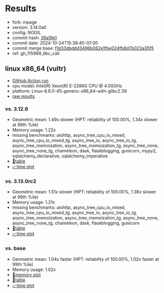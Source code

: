# Results

- fork: mpage
- version: 3.14.0a0
- config: NOGIL
- commit hash: [39a19e1](https://github.com/mpage/cpython/commit/39a19e1)
- commit date: 2024-10-24T15:38:40-07:00
- commit merge base: [f1d33dbddd3496b062e1fbe024fb6d7b023a35f5](https://github.com/mpage/cpython/commit/f1d33dbddd3496b062e1fbe024fb6d7b023a35f5)
- ref: gh_115999_tlbc_call

## linux x86_64 (vultr)

- [GitHub Action run](https://github.com/facebookexperimental/free-threading-benchmarking/actions/runs/11508699224)
- cpu model: Intel(R) Xeon(R) E-2286G CPU @ 4.00GHz
- platform: Linux-6.8.0-45-generic-x86_64-with-glibc2.39
- [raw results](bm-20241024-vultr-x86_64-mpage-gh_115999_tlbc_call-3.14.0a0-39a19e1.json)

### vs. 3.12.6

- Geometric mean: 1.49x slower (HPT: reliability of 100.00%, 1.34x slower at 99th %ile)
- Memory usage: 1.22x
- missing benchmarks: aiohttp, async_tree_cpu_io_mixed, async_tree_cpu_io_mixed_tg, async_tree_io, async_tree_io_tg, async_tree_memoization, async_tree_memoization_tg, async_tree_none, async_tree_none_tg, chameleon, dask, flaskblogging, gunicorn, mypy2, sqlalchemy_declarative, sqlalchemy_imperative
- [📄table](bm-20241024-vultr-x86_64-mpage-gh_115999_tlbc_call-3.14.0a0-39a19e1-vs-3.12.6.md)
- [📈time plot](bm-20241024-vultr-x86_64-mpage-gh_115999_tlbc_call-3.14.0a0-39a19e1-vs-3.12.6.svg)

### vs. 3.13.0rc2

- Geometric mean: 1.51x slower (HPT: reliability of 100.00%, 1.36x slower at 99th %ile)
- Memory usage: 1.21x
- missing benchmarks: aiohttp, async_tree_cpu_io_mixed, async_tree_cpu_io_mixed_tg, async_tree_io, async_tree_io_tg, async_tree_memoization, async_tree_memoization_tg, async_tree_none, async_tree_none_tg, chameleon, dask, flaskblogging, gunicorn
- [📄table](bm-20241024-vultr-x86_64-mpage-gh_115999_tlbc_call-3.14.0a0-39a19e1-vs-3.13.0rc2.md)
- [📈time plot](bm-20241024-vultr-x86_64-mpage-gh_115999_tlbc_call-3.14.0a0-39a19e1-vs-3.13.0rc2.svg)

### vs. base

- Geometric mean: 1.04x faster (HPT: reliability of 100.00%, 1.02x faster at 99th %ile)
- Memory usage: 1.02x
- [🧠memory plot](bm-20241024-vultr-x86_64-mpage-gh_115999_tlbc_call-3.14.0a0-39a19e1-vs-base-mem.svg)
- [📄table](bm-20241024-vultr-x86_64-mpage-gh_115999_tlbc_call-3.14.0a0-39a19e1-vs-base.md)
- [📈time plot](bm-20241024-vultr-x86_64-mpage-gh_115999_tlbc_call-3.14.0a0-39a19e1-vs-base.svg)

